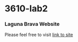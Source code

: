 # 3610-lab2
### Laguna Brava Website
Please feel free to visit
[link to site](https://zebrascodec.github.io/3610-lab2/)
